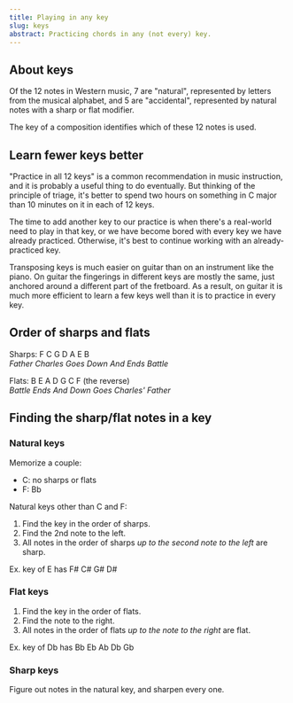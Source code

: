 ```yaml
---
title: Playing in any key
slug: keys
abstract: Practicing chords in any (not every) key.
---
```


## About keys

Of the 12 notes in Western music,
7 are "natural",
represented by letters from the musical alphabet,
and 5 are "accidental",
represented by natural notes with a sharp or flat modifier.

The key of a composition identifies which of these 12 notes is used.

## Learn fewer keys better

"Practice in all 12 keys" is a common recommendation in music instruction,
and it is probably a useful thing to do eventually.
But thinking of the principle of triage,
it's better to spend two hours on something in C major 
than 10 minutes on it in each of 12 keys.

The time to add another key to our practice is when there's a real-world need to play in that key,
or we have become bored with every key we have already practiced.
Otherwise, it's best to continue working with an already-practiced key.

Transposing keys is much easier on guitar than on an instrument like the piano.
On guitar the fingerings in different keys are mostly the same,
just anchored around a different part of the fretboard.
As a result,
on guitar it is much more efficient to learn a few keys well than it is to practice in every key.

## Order of sharps and flats

Sharps: F C G D A E B  
*Father Charles Goes Down And Ends Battle*

Flats: B E A D G C F (the reverse)  
*Battle Ends And Down Goes Charles' Father*

## Finding the sharp/flat notes in a key

### Natural keys 

Memorize a couple:
- C: no sharps or flats
- F: Bb

Natural keys other than C and F:
1. Find the key in the order of sharps.
2. Find the 2nd note to the left. 
3. All notes in the order of sharps *up to the second note to the left* are sharp. 

Ex. key of E has F# C# G# D#

### Flat keys

1. Find the key in the order of flats. 
2. Find the note to the right. 
3. All notes in the order of flats *up to the note to the right* are flat. 

Ex. key of Db has Bb Eb Ab Db Gb

### Sharp keys

Figure out notes in the natural key, and sharpen every one.
